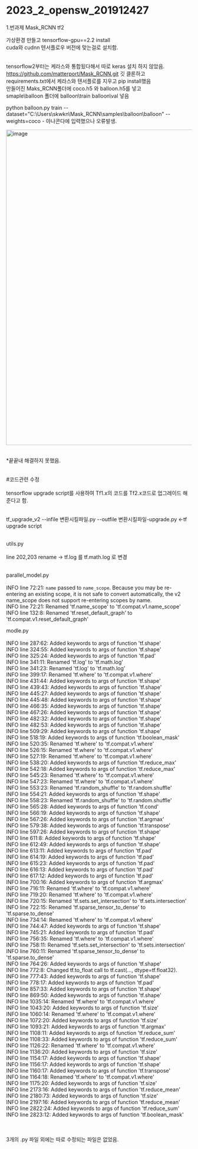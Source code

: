 # 2023_2_opensw_201912427

1.번과제 Mask_RCNN tf2

가상환경 만들고 tensorflow-gpu==2.2 install<br/>
cuda와 cudnn 텐서플로우 버전에 맞는걸로 설치함.<br/>

<br/>tensorflow2부터는 케라스와 통합됬다해서 따로 keras 설치 하지 않았음.<br/> 
https://github.com/matterport/Mask_RCNN.git 깃 클론하고
<br/>requirements.txt에서 케라스와 텐서플로를 지우고 pip install했음<br/>
만들어진 Maks_RCNN폴더에 coco.h5 와 balloon.h5를 넣고 
<br/>smaple\balloon 폴더에 balloon\train balloon\val 넣음 <br/>

python balloon.py train --dataset="C:\Users\skwkn\Mask_RCNN\samples\balloon\balloon" --weights=coco - 아나콘다에 입력했으나 오류발생.<br/>

<img width="853" alt="image" src="https://github.com/SeoGyeongWon/2023_2_opensw_201912427/assets/126853734/cdf9f925-1022-457a-8b02-3873b4ed6368"> <br/><br/>

*끝끝내 해결하지 못했음.<br/><br/>


#코드관련 수정  <br/><br/>
tensorflow upgrade script를 사용하여 Tf1.x의 코드를 Tf2.x코드로 업그레이드 해준다고 함.<br/><br/>

tf_upgrade_v2 --infile 변환시킬파일.py --outfile 변환시킬파일-upgrade.py <-tf upgrade script <br/><br/>


utils.py<br/><br/>
line 202,203 rename -> tf.log 를 tf.math.log 로 변경 <br/><br/>

parallel_model.py<br/><br/>
INFO line 72:21: `name` passed to `name_scope`. Because you may be re-entering an existing scope, it is not safe to convert automatically,  the v2 name_scope does not support re-entering scopes by name.<br/>
INFO line 72:21: Renamed 'tf.name_scope' to 'tf.compat.v1.name_scope'<br/>
INFO line 132:8: Renamed 'tf.reset_default_graph' to 'tf.compat.v1.reset_default_graph'<br/>


modle.py<br/><br/>
INFO line 287:62: Added keywords to args of function 'tf.shape'<br/>
INFO line 324:55: Added keywords to args of function 'tf.shape'<br/>
INFO line 325:24: Added keywords to args of function 'tf.pad'<br/>
INFO line 341:11: Renamed 'tf.log' to 'tf.math.log' <br/>
INFO line 341:23: Renamed 'tf.log' to 'tf.math.log' <br/>
INFO line 399:17: Renamed 'tf.where' to 'tf.compat.v1.where' <br/>
INFO line 431:44: Added keywords to args of function 'tf.shape' <br/>
INFO line 439:43: Added keywords to args of function 'tf.shape' <br/>
INFO line 445:27: Added keywords to args of function 'tf.shape' <br/>
INFO line 445:48: Added keywords to args of function 'tf.shape' <br/>
INFO line 466:35: Added keywords to args of function 'tf.shape' <br/>
INFO line 467:26: Added keywords to args of function 'tf.shape' <br/>
INFO line 482:32: Added keywords to args of function 'tf.shape' <br/>
INFO line 482:53: Added keywords to args of function 'tf.shape' <br/>
INFO line 509:29: Added keywords to args of function 'tf.shape' <br/>
INFO line 518:19: Added keywords to args of function 'tf.boolean_mask' <br/>
INFO line 520:35: Renamed 'tf.where' to 'tf.compat.v1.where' <br/>
INFO line 526:15: Renamed 'tf.where' to 'tf.compat.v1.where' <br/>
INFO line 527:19: Renamed 'tf.where' to 'tf.compat.v1.where' <br/>
INFO line 538:20: Added keywords to args of function 'tf.reduce_max' <br/>
INFO line 542:18: Added keywords to args of function 'tf.reduce_max'  <br/>
INFO line 545:23: Renamed 'tf.where' to 'tf.compat.v1.where' <br/>
INFO line 547:23: Renamed 'tf.where' to 'tf.compat.v1.where' <br/>
INFO line 553:23: Renamed 'tf.random_shuffle' to 'tf.random.shuffle' <br/>
INFO line 554:21: Added keywords to args of function 'tf.shape' <br/>
INFO line 558:23: Renamed 'tf.random_shuffle' to 'tf.random.shuffle' <br/>
INFO line 565:28: Added keywords to args of function 'tf.cond' <br/>
INFO line 566:19: Added keywords to args of function 'tf.shape' <br/>
INFO line 567:26: Added keywords to args of function 'tf.argmax' <br/>
INFO line 579:38: Added keywords to args of function 'tf.transpose' <br/>
INFO line 597:26: Added keywords to args of function 'tf.shape' <br/>
INFO line 611:8: Added keywords to args of function 'tf.shape' <br/>
INFO line 612:49: Added keywords to args of function 'tf.shape' <br/>
INFO line 613:11: Added keywords to args of function 'tf.pad' <br/>
INFO line 614:19: Added keywords to args of function 'tf.pad' <br/>
INFO line 615:23: Added keywords to args of function 'tf.pad' <br/>
INFO line 616:13: Added keywords to args of function 'tf.pad' <br/>
INFO line 617:12: Added keywords to args of function 'tf.pad' <br/>
INFO line 700:16: Added keywords to args of function 'tf.argmax' <br/>
INFO line 716:11: Renamed 'tf.where' to 'tf.compat.v1.where' <br/>
INFO line 719:20: Renamed 'tf.where' to 'tf.compat.v1.where' <br/>
INFO line 720:15: Renamed 'tf.sets.set_intersection' to 'tf.sets.intersection' <br/>
INFO line 722:15: Renamed 'tf.sparse_tensor_to_dense' to 'tf.sparse.to_dense' <br/>
INFO line 734:14: Renamed 'tf.where' to 'tf.compat.v1.where' <br/>
INFO line 744:47: Added keywords to args of function 'tf.shape' <br/>
INFO line 745:21: Added keywords to args of function 'tf.pad' <br/>
INFO line 756:35: Renamed 'tf.where' to 'tf.compat.v1.where' <br/>
INFO line 758:11: Renamed 'tf.sets.set_intersection' to 'tf.sets.intersection' <br/>
INFO line 760:11: Renamed 'tf.sparse_tensor_to_dense' to 'tf.sparse.to_dense' <br/>
INFO line 764:26: Added keywords to args of function 'tf.shape' <br/>
INFO line 772:8: Changed tf.to_float call to tf.cast(..., dtype=tf.float32). <br/>
INFO line 777:43: Added keywords to args of function 'tf.shape' <br/>
INFO line 778:17: Added keywords to args of function 'tf.pad' <br/>
INFO line 857:33: Added keywords to args of function 'tf.shape' <br/>
INFO line 869:50: Added keywords to args of function 'tf.shape' <br/>
INFO line 1035:14: Renamed 'tf.where' to 'tf.compat.v1.where' <br/>
INFO line 1043:20: Added keywords to args of function 'tf.size' <br/>
INFO line 1060:14: Renamed 'tf.where' to 'tf.compat.v1.where' <br/>
INFO line 1072:20: Added keywords to args of function 'tf.size' <br/>
INFO line 1093:21: Added keywords to args of function 'tf.argmax' <br/>
INFO line 1108:11: Added keywords to args of function 'tf.reduce_sum' <br/>
INFO line 1108:33: Added keywords to args of function 'tf.reduce_sum' <br/>
INFO line 1126:22: Renamed 'tf.where' to 'tf.compat.v1.where' <br/>
INFO line 1136:20: Added keywords to args of function 'tf.size' <br/>
INFO line 1154:17: Added keywords to args of function 'tf.shape' <br/>
INFO line 1156:17: Added keywords to args of function 'tf.shape' <br/>
INFO line 1160:17: Added keywords to args of function 'tf.transpose' <br/>
INFO line 1164:18: Renamed 'tf.where' to 'tf.compat.v1.where' <br/>
INFO line 1175:20: Added keywords to args of function 'tf.size' <br/>
INFO line 2173:16: Added keywords to args of function 'tf.reduce_mean' <br/>
INFO line 2180:73: Added keywords to args of function 'tf.size' <br/>
INFO line 2197:16: Added keywords to args of function 'tf.reduce_mean' <br/>
INFO line 2822:24: Added keywords to args of function 'tf.reduce_sum' <br/>
INFO line 2823:12: Added keywords to args of function 'tf.boolean_mask' <br/><br/><br/>


3개의 .py 파일 외에는 따로 수정되는 파일은 없었음.


